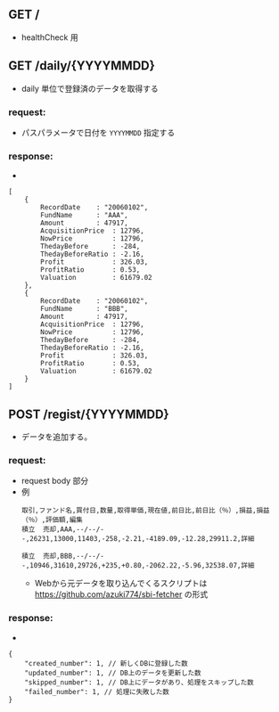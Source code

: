 ## GET /
- healthCheck 用

## GET /daily/{YYYYMMDD}
- daily 単位で登録済のデータを取得する

### request:
- パスパラメータで日付を `YYYYMMDD` 指定する

### response:
-
```
[
    {
        RecordDate    : "20060102", 
        FundName      : "AAA",
        Amount        : 47917,
        AcquisitionPrice  : 12796,
        NowPrice          : 12796,
        ThedayBefore      : -284,
        ThedayBeforeRatio : -2.16,
        Profit            : 326.03,
        ProfitRatio       : 0.53,
        Valuation         : 61679.02
    },
    {
        RecordDate    : "20060102", 
        FundName      : "BBB",
        Amount        : 47917,
        AcquisitionPrice  : 12796,
        NowPrice          : 12796,
        ThedayBefore      : -284,
        ThedayBeforeRatio : -2.16,
        Profit            : 326.03,
        ProfitRatio       : 0.53,
        Valuation         : 61679.02
    }
]
```



## POST /regist/{YYYYMMDD}
- データを追加する。
### request:
- request body 部分
- 例
    ```
    取引,ファンド名,買付日,数量,取得単価,現在値,前日比,前日比（％）,損益,損益（％）,評価額,編集
    積立  売却,AAA,--/--/--,26231,13000,11403,-258,-2.21,-4189.09,-12.28,29911.2,詳細 

    積立  売却,BBB,--/--/--,10946,31610,29726,+235,+0.80,-2062.22,-5.96,32538.07,詳細 

    ```
    - Webから元データを取り込んでくるスクリプトは https://github.com/azuki774/sbi-fetcher の形式

### response:
-
```
{
    "created_number": 1, // 新しくDBに登録した数
    "updated_number": 1, // DB上のデータを更新した数
    "skipped_number": 1, // DB上にデータがあり、処理をスキップした数
    "failed_number": 1, // 処理に失敗した数
}
```
